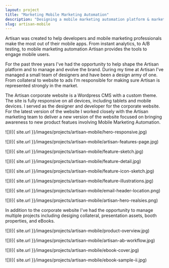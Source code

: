 ```yaml
---
layout: project
title: "Marketing Mobile Marketing Automation"
description: "Designing a mobile marketing automation platform & marketing site."
slug: artisan-mobile
---
```

Artisan was created to help developers and mobile marketing professionals make the most out of their mobile apps. From instant analytics, to A/B testing, to mobile marketing automation Artisan provides the tools to engage mobile users.

For the past three years I've had the opportunity to help shape the Artisan platform and to manage and evolve the brand. During my time at Artisan I've managed a small team of designers and have been a design army of one. From collateral to website to ads I'm responsible for making sure Artisan is represented strongly in the market.

The Artisan corporate website is a Wordpress CMS with a custom theme. The site is fully responsive on all devices, including tablets and mobile devices. I served as the designer and developer for the corporate website. For the latest version of the website I worked closely with the Artisan marketing team to deliver a new version of the website focused on bringing awareness to new product featues involving Mobile Marketing Automation.

![]({{ site.url }}/images/projects/artisan-mobile/hero-responsive.jpg)

![]({{ site.url }}/images/projects/artisan-mobile/artisan-features-page.jpg)

![]({{ site.url }}/images/projects/artisan-mobile/feature-sketch.jpg)

![]({{ site.url }}/images/projects/artisan-mobile/feature-detail.jpg)

![]({{ site.url }}/images/projects/artisan-mobile/feature-icon-sketch.jpg)

![]({{ site.url }}/images/projects/artisan-mobile/feature-illustrations.jpg)

![]({{ site.url }}/images/projects/artisan-mobile/email-header-location.png)

![]({{ site.url }}/images/projects/artisan-mobile/artisan-hero-realsies.png)

In addition to the corporate website I've had the opportunity to manage multiple projects including desiging collateral, presentation assets, booth properties, and eBooks.

![]({{ site.url }}/images/projects/artisan-mobile/product-overview.jpg)

![]({{ site.url }}/images/projects/artisan-mobile/artisan-ab-workflow.jpg)

![]({{ site.url }}/images/projects/artisan-mobile/ebook-cover.jpg)

![]({{ site.url }}/images/projects/artisan-mobile/ebook-sample-ii.jpg)